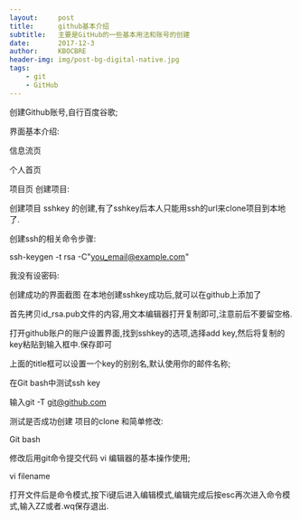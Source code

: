 ```yaml
---
layout:     post
title:      github基本介绍
subtitle:   主要是GitHub的一些基本用法和账号的创建
date:       2017-12-3
author:     KBOCBRE
header-img: img/post-bg-digital-native.jpg
tags:
    - git
    - GitHub
---
```



创建Github账号,自行百度谷歌;

界面基本介绍:


信息流页



个人首页



项目页
创建项目:




创建项目
sshkey 的创建,有了sshkey后本人只能用ssh的url来clone项目到本地了.

创建ssh的相关命令步骤:

ssh-keygen -t rsa -C"you_email@example.com"

我没有设密码:




创建成功的界面截图
在本地创建sshkey成功后,就可以在github上添加了

首先拷贝id_rsa.pub文件的内容,用文本编辑器打开复制即可,注意前后不要留空格.

打开github账户的账户设置界面,找到sshkey的选项,选择add key,然后将复制的key粘贴到输入框中.保存即可

上面的title框可以设置一个key的别别名,默认使用你的邮件名称;

在Git bash中测试ssh key

输入git -T git@github.com




测试是否成功创建
项目的clone 和简单修改:




Git bash



修改后用git命令提交代码
vi 编辑器的基本操作使用;

vi filename

打开文件后是命令模式,按下i键后进入编辑模式,编辑完成后按esc再次进入命令模式,输入ZZ或者.wq保存退出.